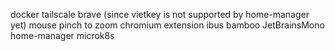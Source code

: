 docker
tailscale
brave (since vietkey is not supported by home-manager yet)
mouse pinch to zoom chromium extension
ibus bamboo
JetBrainsMono
home-manager
microk8s

